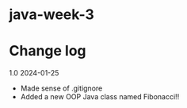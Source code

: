# java-week-3

# Change log
1.0 2024-01-25
* Made sense of .gitignore
* Added a new OOP Java class named Fibonacci!!
